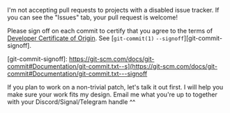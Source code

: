 I'm not accepting pull requests to projects with a disabled issue tracker.
If you can see the "Issues" tab, your pull request is welcome!

Please sign off on each commit to certify that you agree to the terms of [Developer Certificate of Origin][]. See [`git-commit(1)` `--signoff`][git-commit-signoff].

[Developer Certificate of Origin]: https://developercertificate.org
[git-commit-signoff]: https://git-scm.com/docs/git-commit#Documentation/git-commit.txt--s](https://git-scm.com/docs/git-commit#Documentation/git-commit.txt---signoff

If you plan to work on a non-trivial patch, let's talk it out first. I will
help you make sure your work fits my design. Email me what you're up to
together with your Discord/Signal/Telegram handle ^^
